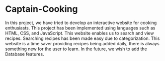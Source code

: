 # Captain-Cooking
In this project, we have tried to develop an interactive website for cooking enthusiasts.
This project has been implemented using languages such as HTML, CSS, and JavaScript. This website enables us to search and view recipes. Searching recipes has been made easy due to categorization. This website is a time saver providing recipes being added daily, there is always something new for the user to learn. In the future, we wish to add the Database features.
